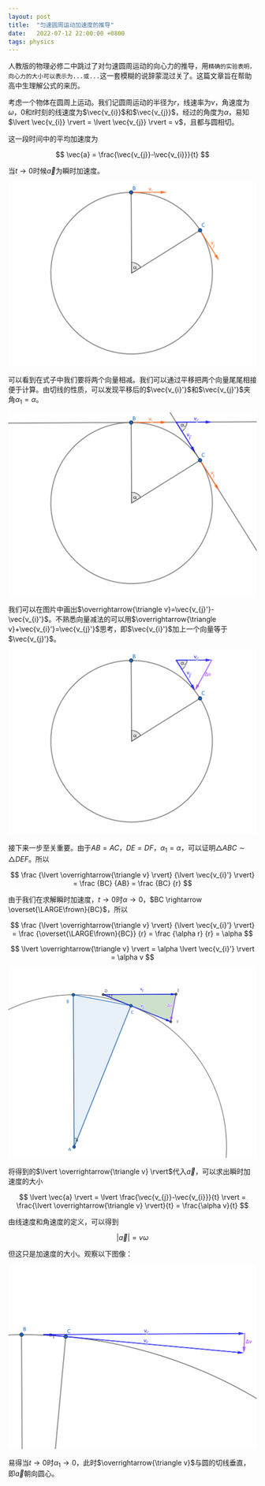 ```yaml
---
layout: post
title:  "匀速圆周运动加速度的推导"
date:   2022-07-12 22:00:00 +0800
tags: physics
---
```


人教版的物理必修二中跳过了对匀速圆周运动的向心力的推导，用`精确的实验表明，向心力的大小可以表示为...或...`这一套模糊的说辞蒙混过关了。这篇文章旨在帮助高中生理解公式的来历。

考虑一个物体在圆周上运动。我们记圆周运动的半径为$r$，线速率为$v$，角速度为$\omega$，$0$和$t$时刻的线速度为$\vec{v_{i}}$和$\vec{v_{j}}$，经过的角度为$\alpha$，易知$\lvert \vec{v_{i}} \rvert = \lvert \vec{v_{j}} \rvert = v$，且都与圆相切。

这一段时间中的平均加速度为

$$
\vec{a} = \frac{\vec{v_{j}}-\vec{v_{i}}}{t}
$$

当$t\rightarrow 0$时候$\vec{a}$为瞬时加速度。

![](/files/20220712/1.png)

可以看到在式子中我们要将两个向量相减。我们可以通过平移把两个向量尾尾相接便于计算。由切线的性质，可以发现平移后的$\vec{v_{i}'}$和$\vec{v_{j}'}$夹角$\alpha_{1}=\alpha$。

![](/files/20220712/2.png)

我们可以在图片中画出$\overrightarrow{\triangle v}=\vec{v_{j}'}-\vec{v_{i}'}$。不熟悉向量减法的可以用$\overrightarrow{\triangle v}+\vec{v_{i}'}=\vec{v_{j}'}$思考，即$\vec{v_{i}'}$加上一个向量等于$\vec{v_{j}'}$。

![](/files/20220712/3.png)

接下来一步至关重要。由于$AB=AC$，$DE=DF$，$\alpha_{1}=\alpha$，可以证明$\triangle ABC \sim \triangle DEF$。所以

$$
\frac
{\lvert \overrightarrow{\triangle v} \rvert}
{\lvert \vec{v_{i}'} \rvert} = 
\frac {BC} {AB} = \frac {BC} {r}
$$

由于我们在求解瞬时加速度，$t\rightarrow 0$时$\alpha \rightarrow 0$，$BC \rightarrow \overset{\LARGE\frown}{BC}$，所以

$$
\frac
{\lvert \overrightarrow{\triangle v} \rvert}
{\lvert \vec{v_{i}'} \rvert} = 
\frac {\overset{\LARGE\frown}{BC}} {r} = 
\frac {\alpha r} {r} = \alpha
$$

$$
\lvert \overrightarrow{\triangle v} \rvert = \alpha \lvert \vec{v_{i}'} \rvert = \alpha v
$$

![](/files/20220712/4.png)

将得到的$\lvert \overrightarrow{\triangle v} \rvert$代入$\vec{a}$，可以求出瞬时加速度的大小

$$
\lvert \vec{a} \rvert = 
\lvert \frac{\vec{v_{j}}-\vec{v_{i}}}{t} \rvert = 
\frac{\lvert \overrightarrow{\triangle v} \rvert}{t} =
\frac{\alpha v}{t}
$$

由线速度和角速度的定义，可以得到

$$
\lvert \vec{a} \rvert = v \omega
$$

但这只是加速度的大小。观察以下图像：

![](/files/20220712/5.png)


易得当$t \rightarrow 0$时$\alpha_{1} \rightarrow 0$，此时$\overrightarrow{\triangle v}$与圆的切线垂直，即$\vec{a}$朝向圆心。

